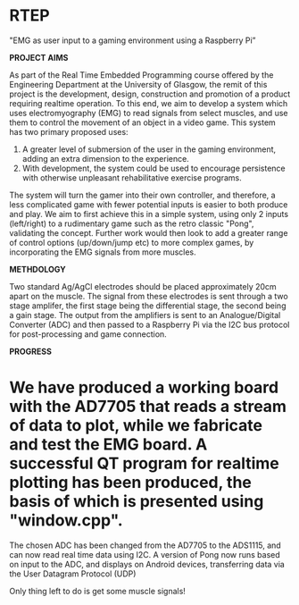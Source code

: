 # RTEP

"EMG as user input to a gaming environment using a Raspberry Pi”

**PROJECT AIMS**

As part of the Real Time Embedded Programming course offered by the Engineering Department at the University of Glasgow, the remit of this project is the development, design, construction and promotion of a product requiring realtime operation. To this end, we aim to develop a system which uses electromyography (EMG) to read signals from select muscles, and use them to control the movement of an object in a video game. This system has two primary proposed uses:

1) A greater level of submersion of the user in the gaming environment, adding an extra dimension to the experience.
2) With development, the system could be used to encourage persistence with otherwise unpleasant rehabilitative exercise programs.

The system will turn the gamer into their own controller, and therefore, a less complicated game with fewer potential inputs is easier to both produce and play. We aim to first achieve this in a simple system, using only 2 inputs (left/right) to a rudimentary game such as the retro classic "Pong", validating the concept. Further work would then look to add a greater range of control options (up/down/jump etc) to more complex games, by incorporating the EMG signals from more muscles. 

**METHDOLOGY**

Two standard Ag/AgCl electrodes should be placed approximately 20cm apart on the muscle.
The signal from these electrodes is sent through a two stage amplifer, the first stage being the differential stage, 
the second being a gain stage. 
The output from the amplifiers is sent to an Analogue/Digital Converter (ADC) and then passed to a Raspberry Pi via the I2C bus protocol for post-processing and game connection. 

**PROGRESS** 

We have produced a working board with the AD7705 that reads a stream of data to plot, while we fabricate and test the EMG board. A successful QT program for realtime plotting has been produced, the basis of which is presented using "window.cpp". 
=======================================================================================
The chosen ADC has been changed from the AD7705 to the ADS1115, and can now read real time data using I2C. A version of Pong now runs based on input to the ADC, and displays on Android devices, transferring data via the User Datagram Protocol (UDP)

Only thing left to do is get some muscle signals!
